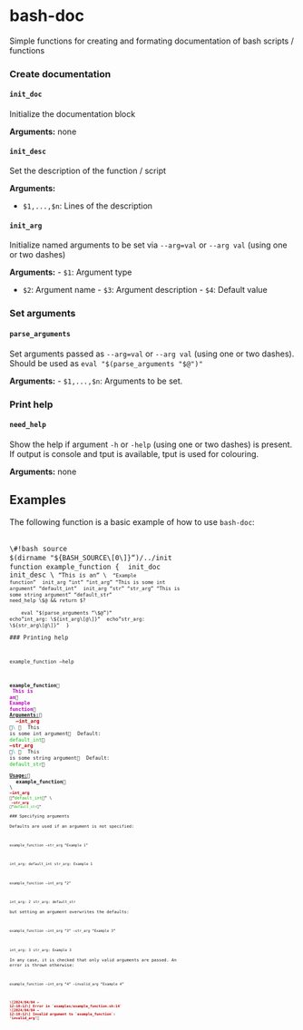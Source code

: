bash-doc
================

Simple functions for creating and formating documentation of bash
scripts / functions

### Create documentation

#### `init_doc`

Initialize the documentation block

**Arguments:** none

#### `init_desc`

Set the description of the function / script

**Arguments:**

- `$1,...,$n`: Lines of the description

#### `init_arg`

Initialize named arguments to be set via `--arg=val` or `--arg val`
(using one or two dashes)

**Arguments:** - `$1`: Argument type  
- `$2`: Argument name - `$3`: Argument description - `$4`: Default value

### Set arguments

#### `parse_arguments`

Set arguments passed as `--arg=val` or `--arg val` (using one or two
dashes). Should be used as `eval "$(parse_arguments "$@")"`

**Arguments:** - `$1,...,$n`: Arguments to be set.

### Print help

#### `need_help`

Show the help if argument `-h` or `-help` (using one or two dashes) is
present. If output is console and tput is available, tput is used for
colouring.

**Arguments:** none

## Examples

The following function is a basic example of how to use `bash-doc`:

<pre class="r-output">

<code>\#!bash</code> <code>source
$(dirname "${BASH_SOURCE\[0\]}“)/../init</code> <code></code>
<code>function example_function {</code> <code> init_doc</code> <code>
init_desc \</code\> <code>”This is an” \</code\> <code> “Example
function”</code> <code> init_arg “int” “int_arg” “This is some int
argument” “default_int”</code> <code> init_arg “str” “str_arg” “This is
some string argument” “default_str”</code> <code></code> <code>
need_help \$@ && return $?</code>
<code></code>
<code>    eval "$(parse_arguments “\$@”)“</code> <code></code> <code>
echo”int_arg: \${int_arg\[@\]}“</code> <code> echo”str_arg:
\${str_arg\[@\]}“</code> <code></code> <code>}</code>

### Printing help

<pre class="r-output">

<code>example_function –help</code>

<pre class="r-output">

<code><span style="font-weight: bold;">example_function</span> </code>
<code> <span style="color: #BB00BB; font-weight: bold;">This is
an</span></code> <code>
<span style="color: #BB00BB; font-weight: bold;">Example
function</span></code> <code></code> <code>
<span style="font-weight: bold; text-decoration: underline;">Arguments:</span>
</code> <code> <span style="color: #BB0000; font-weight: bold;">–int_arg
</span><span style="color: #00BBBB;">\<int\> </span></code> <code> This
is some int argument</code> <code> Default:
<span style="color: #00BB00;">default_int</span></code> <code>
<span style="color: #BB0000; font-weight: bold;">–str_arg
</span><span style="color: #00BBBB;">\<str\> </span></code> <code> This
is some string argument</code> <code> Default:
<span style="color: #00BB00;">default_str</span></code> <code></code>
<code>
<span style="font-weight: bold; text-decoration: underline;">Usage:</span>
</code> <code> <span style="font-weight: bold;">example_function</span>
\</code\> <code>
<span style="color: #BB0000; font-weight: bold;">–int_arg
</span>“<span style="color: #00BB00;">default_int</span>” \</code\>
<code> <span style="color: #BB0000; font-weight: bold;">–str_arg
</span>“<span style="color: #00BB00;">default_str</span>”</code>

### Specifying arguments

Defaults are used if an argument is not specified:

<pre class="r-output">

<code>example_function –str_arg “Example 1”</code>

<pre class="r-output">

<code>int_arg: default_int</code> <code>str_arg: Example 1</code>

<pre class="r-output">

<code>example_function –int_arg “2”</code>

<pre class="r-output">

<code>int_arg: 2</code> <code>str_arg: default_str</code>

but setting an argument overwrites the defaults:

<pre class="r-output">

<code>example_function –int_arg “3” –str_arg “Example 3”</code>

<pre class="r-output">

<code>int_arg: 3</code> <code>str_arg: Example 3</code>

In any case, it is checked that only valid arguments are passed. An
error is thrown otherwise:

<pre class="r-output">

<code>example_function –int_arg “4” –invalid_arg “Example 4”</code>

<pre class="r-output">

<code><span style="color: #BB0000; font-weight: bold;">\[2024/04/04 –
12:10:12\] Error in `examples/example_function.sh:14`</span></code>
<code><span style="color: #BB0000; font-weight: bold;">\[2024/04/04 –
12:10:12\] Invalid argument to `example_function`:
‘invalid_arg’</span></code>
